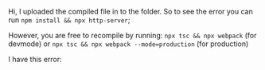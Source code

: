 Hi, I uploaded the compiled file in to the folder. So to see the error you can run `npm install && npx http-server`;

However, you are free to recompile by running: `npx tsc && npx webpack` (for devmode) or `npx tsc && npx webpack --mode=production` (for production)

I have this error:




